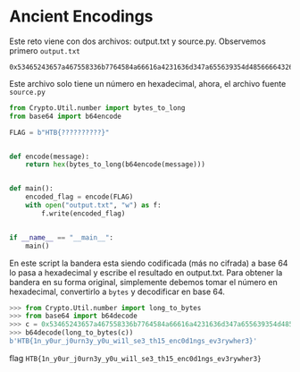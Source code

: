 # Ancient Encodings

Este reto viene con dos archivos: output.txt y source.py. Observemos primero `output.txt`

```
0x53465243657a467558336b7764584a66616a4231636d347a655639354d48566664326b786246397a5a544e66644767784e56396c626d4d775a4446755a334e665a58597a636e6c33614756794d33303d
```

Este archivo solo tiene un número en hexadecimal, ahora, el archivo fuente `source.py`

```python
from Crypto.Util.number import bytes_to_long
from base64 import b64encode

FLAG = b"HTB{??????????}"


def encode(message):
    return hex(bytes_to_long(b64encode(message)))


def main():
    encoded_flag = encode(FLAG)
    with open("output.txt", "w") as f:
        f.write(encoded_flag)


if __name__ == "__main__":
    main()
```

En este script la bandera esta siendo codificada (más no cifrada) a base 64 lo pasa a hexadecimal y escribe el resultado en output.txt. Para obtener la bandera en su forma original, simplemente debemos tomar el número en hexadecimal, convertirlo a `bytes` y decodificar en base 64.

```python
>>> from Crypto.Util.number import long_to_bytes
>>> from base64 import b64decode
>>> c = 0x53465243657a467558336b7764584a66616a4231636d347a655639354d48566664326b786246397a5a544e66644767784e56396c626d4d775a4446755a334e665a58597a636e6c33614756794d33303d
>>> b64decode(long_to_bytes(c))
b'HTB{1n_y0ur_j0urn3y_y0u_wi1l_se3_th15_enc0d1ngs_ev3rywher3}'
```
flag `HTB{1n_y0ur_j0urn3y_y0u_wi1l_se3_th15_enc0d1ngs_ev3rywher3}`
